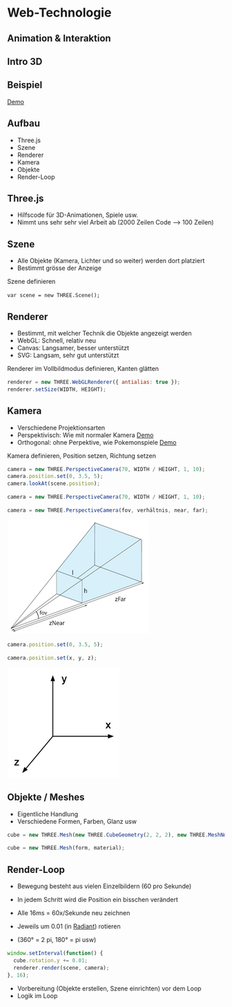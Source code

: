 # Web-Technologie

## Animation & Interaktion



## Intro 3D



## Beispiel

[Demo](samples/10_intro.html)



## Aufbau

* Three.js
* Szene
* Renderer
* Kamera
* Objekte
* Render-Loop



## Three.js

* Hilfscode für 3D-Animationen, Spiele usw.
* Nimmt uns sehr sehr viel Arbeit ab (2000 Zeilen Code --> 100 Zeilen)



## Szene

* Alle Objekte (Kamera, Lichter und so weiter) werden dort platziert
* Bestimmt grösse der Anzeige


Szene definieren

`var scene = new THREE.Scene();`



## Renderer

* Bestimmt, mit welcher Technik die Objekte angezeigt werden
* WebGL: Schnell, relativ neu
* Canvas: Langsamer, besser unterstützt
* SVG: Langsam, sehr gut unterstützt


Renderer im Vollbildmodus definieren, Kanten glätten

```js
renderer = new THREE.WebGLRenderer({ antialias: true });
renderer.setSize(WIDTH, HEIGHT);
```



## Kamera

* Verschiedene Projektionsarten
* Perspektivisch: Wie mit normaler Kamera [Demo](http://threejs.org/examples/#webgl_interactive_cubes)
* Orthogonal: ohne Perpektive, wie Pokemonspiele [Demo](http://threejs.org/examples/#canvas_camera_orthographic)


Kamera definieren, Position setzen, Richtung setzen

```js
camera = new THREE.PerspectiveCamera(70, WIDTH / HEIGHT, 1, 10);
camera.position.set(0, 3.5, 5);
camera.lookAt(scene.position);
```


```js
camera = new THREE.PerspectiveCamera(70, WIDTH / HEIGHT, 1, 10);
```

```js
camera = new THREE.PerspectiveCamera(fov, verhältnis, near, far);
```

![](images/perspective-ecran.png)


```js
camera.position.set(0, 3.5, 5);
```

```js
camera.position.set(x, y, z);
```

![](images/cartesian3DJava.png)



## Objekte / Meshes

* Eigentliche Handlung
* Verschiedene Formen, Farben, Glanz usw


```js
cube = new THREE.Mesh(new THREE.CubeGeometry(2, 2, 2), new THREE.MeshNormalMaterial());
```

```js
cube = new THREE.Mesh(form, material);
```



## Render-Loop

* Bewegung besteht aus vielen Einzelbildern (60 pro Sekunde)
* In jedem Schritt wird die Position ein bisschen verändert


* Alle 16ms = 60x/Sekunde neu zeichnen
* Jeweils um 0.01 (in [Radiant](https://de.wikipedia.org/wiki/Radiant_%28Einheit%29)) rotieren
* (360° = 2 pi, 180° = pi usw)

```js
window.setInterval(function() {
  cube.rotation.y += 0.01;
  renderer.render(scene, camera);
}, 16);
```


* Vorbereitung (Objekte erstellen, Szene einrichten) vor dem Loop
* Logik im Loop

